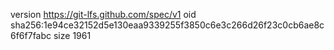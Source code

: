 version https://git-lfs.github.com/spec/v1
oid sha256:1e94ce32152d5e130eaa9339255f3850c6e3c266d26f23c0cb6ae8c6f6f7fabc
size 1961
